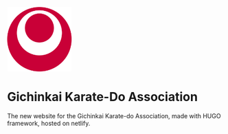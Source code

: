 <img src="logo.png" height="150">

# Gichinkai Karate-Do Association

The new website for the Gichinkai Karate-do Association, made with HUGO framework, hosted on netlify.